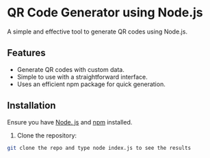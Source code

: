 # QR Code Generator using Node.js

A simple and effective tool to generate QR codes using Node.js.

## Features

- Generate QR codes with custom data.
- Simple to use with a straightforward interface.
- Uses an efficient npm package for quick generation.

## Installation

Ensure you have [Node. js](https://nodejs.org/) and [npm](https://www.npmjs.com/) installed.

1. Clone the repository:
```bash
git clone the repo and type node index.js to see the results
